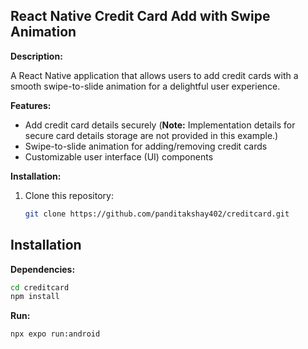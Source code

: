 ## React Native Credit Card Add with Swipe Animation

**Description:**

A React Native application that allows users to add credit cards with a smooth swipe-to-slide animation for a delightful user experience.

**Features:**

- Add credit card details securely (**Note:** Implementation details for secure card details storage are not provided in this example.)
- Swipe-to-slide animation for adding/removing credit cards
- Customizable user interface (UI) components

**Installation:**

1. Clone this repository:

   ```bash
   git clone https://github.com/panditakshay402/creditcard.git
## Installation

**Dependencies:**

```bash
cd creditcard
npm install
```

**Run:**
```bash 
npx expo run:android
